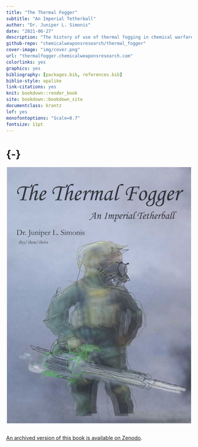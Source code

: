 ```yaml
--- 
title: "The Thermal Fogger"
subtitle: "An Imperial Tetherball"
author: "Dr. Juniper L. Simonis"
date: "2021-06-27"
description: "The history of use of thermal fogging in chemical warfare."
github-repo: "chemicalweaponsresearch/thermal_fogger"
cover-image: "img/cover.png"
url: "thermalfogger.chemicalweaponsresearch.com"
colorlinks: yes
graphics: yes
bibliography: [packages.bib, references.bib]
biblio-style: apalike
link-citations: yes
knit: bookdown::render_book
site: bookdown::bookdown_site
documentclass: krantz
lof: yes
monofontoptions: "Scale=0.7"
fontsize: 11pt
---
```




#  {-}


<img src="img/cover.png" title="Cover for the book, which has fogger clouds as background and says The Thermal Fogger An Imperial Thetherball at the top and Dr Juniper L Simonis they/them/theirs in the bottom right. The focal image is a blurred, sketched over, re-rendered, and otherwise edited photo of a US Customs and Border Protection agent in all green and tan camo riot gear holding a thermal fogger in their right hand." alt="Cover for the book, which has fogger clouds as background and says The Thermal Fogger An Imperial Thetherball at the top and Dr Juniper L Simonis they/them/theirs in the bottom right. The focal image is a blurred, sketched over, re-rendered, and otherwise edited photo of a US Customs and Border Protection agent in all green and tan camo riot gear holding a thermal fogger in their right hand." width="500" style="display: block; margin: auto;" />

<br> 


[An archived version of this book is available on Zenodo](https://doi.org/10.5281/zenodo.4850406).



